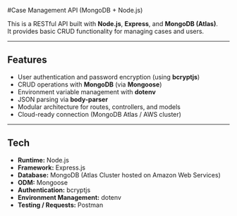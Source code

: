 #Case Management API (MongoDB + Node.js)

This is a RESTful API built with **Node.js**, **Express**, and **MongoDB (Atlas)**.  
It provides basic CRUD functionality for managing cases and users.  

---

## Features

- User authentication and password encryption (using **bcryptjs**)
- CRUD operations with **MongoDB** (via **Mongoose**)
- Environment variable management with **dotenv**
- JSON parsing via **body-parser**
- Modular architecture for routes, controllers, and models
- Cloud-ready connection (MongoDB Atlas / AWS cluster)

---

## Tech

- **Runtime:** Node.js
- **Framework:** Express.js
- **Database:** MongoDB (Atlas Cluster hosted on Amazon Web Services)
- **ODM:** Mongoose
- **Authentication:** bcryptjs
- **Environment Management:** dotenv
- **Testing / Requests:** Postman
